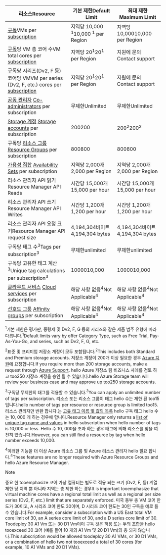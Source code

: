 | <span data-ttu-id="472bb-101">리소스</span><span class="sxs-lookup"><span data-stu-id="472bb-101">Resource</span></span> | <span data-ttu-id="472bb-102">기본 제한</span><span class="sxs-lookup"><span data-stu-id="472bb-102">Default Limit</span></span> | <span data-ttu-id="472bb-103">최대 제한</span><span class="sxs-lookup"><span data-stu-id="472bb-103">Maximum Limit</span></span> |
| --- | --- | --- |
| <span data-ttu-id="472bb-104">[구독](../articles/billing-buy-sign-up-azure-subscription.md)</span><span class="sxs-lookup"><span data-stu-id="472bb-104">VMs per [subscription](../articles/billing-buy-sign-up-azure-subscription.md)</span></span> |<span data-ttu-id="472bb-105">지역당 10,000 <sup>1</sup></span><span class="sxs-lookup"><span data-stu-id="472bb-105">10,000 <sup>1</sup> per Region</span></span> |<span data-ttu-id="472bb-106">지역당 10,000</span><span class="sxs-lookup"><span data-stu-id="472bb-106">10,000 per Region</span></span> |
| <span data-ttu-id="472bb-107">[구독](../articles/billing-buy-sign-up-azure-subscription.md)당 VM 총 코어 수</span><span class="sxs-lookup"><span data-stu-id="472bb-107">VM total cores per [subscription](../articles/billing-buy-sign-up-azure-subscription.md)</span></span> |<span data-ttu-id="472bb-108">지역당 20<sup>1</sup></span><span class="sxs-lookup"><span data-stu-id="472bb-108">20<sup>1</sup> per Region</span></span> | <span data-ttu-id="472bb-109">지원에 문의</span><span class="sxs-lookup"><span data-stu-id="472bb-109">Contact support</span></span> |
| <span data-ttu-id="472bb-110">[구독](../articles/billing-buy-sign-up-azure-subscription.md)당 시리즈(Dv2, F 등) 코어당 VM</span><span class="sxs-lookup"><span data-stu-id="472bb-110">VM per series (Dv2, F, etc.) cores per [subscription](../articles/billing-buy-sign-up-azure-subscription.md)</span></span> |<span data-ttu-id="472bb-111">지역당 20<sup>1</sup></span><span class="sxs-lookup"><span data-stu-id="472bb-111">20<sup>1</sup> per Region</span></span> | <span data-ttu-id="472bb-112">지원에 문의</span><span class="sxs-lookup"><span data-stu-id="472bb-112">Contact support</span></span> |
| <span data-ttu-id="472bb-113">[공동 관리자](../articles/billing-add-change-azure-subscription-administrator.md) </span><span class="sxs-lookup"><span data-stu-id="472bb-113">[Co-administrators](../articles/billing-add-change-azure-subscription-administrator.md) per subscription</span></span> |<span data-ttu-id="472bb-114">무제한</span><span class="sxs-lookup"><span data-stu-id="472bb-114">Unlimited</span></span> |<span data-ttu-id="472bb-115">무제한</span><span class="sxs-lookup"><span data-stu-id="472bb-115">Unlimited</span></span> |
| <span data-ttu-id="472bb-116">[Storage 계정](../articles/storage/common/storage-create-storage-account.md) </span><span class="sxs-lookup"><span data-stu-id="472bb-116">[Storage accounts](../articles/storage/common/storage-create-storage-account.md) per subscription</span></span> |<span data-ttu-id="472bb-117">200</span><span class="sxs-lookup"><span data-stu-id="472bb-117">200</span></span> |<span data-ttu-id="472bb-118">200<sup>2</sup></span><span class="sxs-lookup"><span data-stu-id="472bb-118">200<sup>2</sup></span></span> |
| <span data-ttu-id="472bb-119">구독당 [리소스 그룹](../articles/azure-resource-manager/resource-group-overview.md)</span><span class="sxs-lookup"><span data-stu-id="472bb-119">[Resource Groups](../articles/azure-resource-manager/resource-group-overview.md) per subscription</span></span> |<span data-ttu-id="472bb-120">800</span><span class="sxs-lookup"><span data-stu-id="472bb-120">800</span></span> |<span data-ttu-id="472bb-121">800</span><span class="sxs-lookup"><span data-stu-id="472bb-121">800</span></span> |
| <span data-ttu-id="472bb-122">[가용성 집합](../articles/virtual-machines/windows/manage-availability.md#configure-multiple-virtual-machines-in-an-availability-set-for-redundancy) </span><span class="sxs-lookup"><span data-stu-id="472bb-122">[Availability Sets](../articles/virtual-machines/windows/manage-availability.md#configure-multiple-virtual-machines-in-an-availability-set-for-redundancy) per subscription</span></span> |<span data-ttu-id="472bb-123">지역당 2,000개</span><span class="sxs-lookup"><span data-stu-id="472bb-123">2,000 per Region</span></span> |<span data-ttu-id="472bb-124">지역당 2,000개</span><span class="sxs-lookup"><span data-stu-id="472bb-124">2,000 per Region</span></span> |
| <span data-ttu-id="472bb-125">리소스 관리자 API 읽기</span><span class="sxs-lookup"><span data-stu-id="472bb-125">Resource Manager API Reads</span></span> |<span data-ttu-id="472bb-126">시간당 15,000개</span><span class="sxs-lookup"><span data-stu-id="472bb-126">15,000 per hour</span></span> |<span data-ttu-id="472bb-127">시간당 15,000개</span><span class="sxs-lookup"><span data-stu-id="472bb-127">15,000 per hour</span></span> |
| <span data-ttu-id="472bb-128">리소스 관리자 API 쓰기</span><span class="sxs-lookup"><span data-stu-id="472bb-128">Resource Manager API Writes</span></span> |<span data-ttu-id="472bb-129">시간당 1,200개</span><span class="sxs-lookup"><span data-stu-id="472bb-129">1,200 per hour</span></span> |<span data-ttu-id="472bb-130">시간당 1,200개</span><span class="sxs-lookup"><span data-stu-id="472bb-130">1,200 per hour</span></span> |
| <span data-ttu-id="472bb-131">리소스 관리자 API 요청 크기</span><span class="sxs-lookup"><span data-stu-id="472bb-131">Resource Manager API request size</span></span> |<span data-ttu-id="472bb-132">4,194,304바이트</span><span class="sxs-lookup"><span data-stu-id="472bb-132">4,194,304 bytes</span></span> |<span data-ttu-id="472bb-133">4,194,304바이트</span><span class="sxs-lookup"><span data-stu-id="472bb-133">4,194,304 bytes</span></span> |
| <span data-ttu-id="472bb-134">구독당 태그 수<sup>3</sup></span><span class="sxs-lookup"><span data-stu-id="472bb-134">Tags per subscription<sup>3</sup></span></span> |<span data-ttu-id="472bb-135">무제한</span><span class="sxs-lookup"><span data-stu-id="472bb-135">unlimited</span></span> |<span data-ttu-id="472bb-136">무제한</span><span class="sxs-lookup"><span data-stu-id="472bb-136">unlimited</span></span> |
| <span data-ttu-id="472bb-137">구독당 고유한 태그 계산<sup>3</sup></span><span class="sxs-lookup"><span data-stu-id="472bb-137">Unique tag calculations per subscription<sup>3</sup></span></span> | <span data-ttu-id="472bb-138">10000</span><span class="sxs-lookup"><span data-stu-id="472bb-138">10,000</span></span> | <span data-ttu-id="472bb-139">10000</span><span class="sxs-lookup"><span data-stu-id="472bb-139">10,000</span></span> |
| <span data-ttu-id="472bb-140">[클라우드 서비스](../articles/cloud-services/cloud-services-choose-me.md) </span><span class="sxs-lookup"><span data-stu-id="472bb-140">[Cloud services](../articles/cloud-services/cloud-services-choose-me.md) per subscription</span></span> |<span data-ttu-id="472bb-141">해당 사항 없음<sup>4</sup></span><span class="sxs-lookup"><span data-stu-id="472bb-141">Not Applicable<sup>4</sup></span></span> |<span data-ttu-id="472bb-142">해당 사항 없음<sup>4</sup></span><span class="sxs-lookup"><span data-stu-id="472bb-142">Not Applicable<sup>4</sup></span></span> |
| <span data-ttu-id="472bb-143">[선호도 그룹](../articles/virtual-network/virtual-networks-migrate-to-regional-vnet.md) </span><span class="sxs-lookup"><span data-stu-id="472bb-143">[Affinity groups](../articles/virtual-network/virtual-networks-migrate-to-regional-vnet.md) per subscription</span></span> |<span data-ttu-id="472bb-144">해당 사항 없음<sup>4</sup></span><span class="sxs-lookup"><span data-stu-id="472bb-144">Not Applicable<sup>4</sup></span></span> |<span data-ttu-id="472bb-145">해당 사항 없음<sup>4</sup></span><span class="sxs-lookup"><span data-stu-id="472bb-145">Not Applicable<sup>4</sup></span></span> |

<span data-ttu-id="472bb-146"><sup>1</sup>기본 제한은 평가판, 종량제 및 Dv2, F, G 등의 시리즈와 같은 제품 범주 유형에 따라 다릅니다.</span><span class="sxs-lookup"><span data-stu-id="472bb-146"><sup>1</sup>Default limits vary by offer Category Type, such as Free Trial, Pay-As-You-Go, and series, such as Dv2, F, G, etc.</span></span>

<span data-ttu-id="472bb-147"><sup>2</sup>표준 및 프리미엄 저장소 계정이 모두 포함됩니다.</span><span class="sxs-lookup"><span data-stu-id="472bb-147"><sup>2</sup>This includes both Standard and Premium storage accounts.</span></span> <span data-ttu-id="472bb-148">저장소 계정이 200개 이상 필요한 경우 [Azure 지원](https://azure.microsoft.com/support/faq/)에 요청합니다.</span><span class="sxs-lookup"><span data-stu-id="472bb-148">If you require more than 200 storage accounts, make a request through [Azure Support](https://azure.microsoft.com/support/faq/).</span></span> <span data-ttu-id="472bb-149">hello Azure 저장소 팀 비즈니스 사례를 검토 하 고 too250 저장소 계정을 승인 될 수 있습니다.</span><span class="sxs-lookup"><span data-stu-id="472bb-149">hello Azure Storage team will review your business case and may approve up too250 storage accounts.</span></span>

<span data-ttu-id="472bb-150"><sup>3</sup>구독당 무제한의 태그를 적용할 수 있습니다.</span><span class="sxs-lookup"><span data-stu-id="472bb-150"><sup>3</sup>You can apply an unlimited number of tags per subscription.</span></span> <span data-ttu-id="472bb-151">리소스 또는 리소스 그룹이 태그 hello 수는 제한 된 too15입니다.</span><span class="sxs-lookup"><span data-stu-id="472bb-151">hello number of tags per resource or resource group is limited too15.</span></span> <span data-ttu-id="472bb-152">리소스 관리자만 반환 합니다.는 [고유 태그 이름 및 값의 목록](/rest/api/resources/tags#Tags_List) hello 구독 태그 hello 수는 10, 000 개 하는 경우에 합니다.</span><span class="sxs-lookup"><span data-stu-id="472bb-152">Resource Manager only returns a [list of unique tag name and values](/rest/api/resources/tags#Tags_List) in hello subscription when hello number of tags is 10,000 or less.</span></span> <span data-ttu-id="472bb-153">Hello 수 10, 000을 초과 하는 경우 태그에 의해 리소스를 찾을 여전히 있습니다.</span><span class="sxs-lookup"><span data-stu-id="472bb-153">However, you can still find a resource by tag when hello number exceeds 10,000.</span></span>  

<span data-ttu-id="472bb-154"><sup>4</sup>이러한 기능을 더 이상 Azure 리소스 그룹 및 Azure 리소스 관리자 hello 필요 합니다.</span><span class="sxs-lookup"><span data-stu-id="472bb-154"><sup>4</sup>These features are no longer required with Azure Resource Groups and hello Azure Resource Manager.</span></span>

> [!NOTE]
> <span data-ttu-id="472bb-155">중요 한 tooemphasize 코어 가상 컴퓨터는 별도로 적용 되는 크기 (Dv2, F, 등) 계열 제한 당 지역 뿐 아니라 지역는 총 제한 하는 경우</span><span class="sxs-lookup"><span data-stu-id="472bb-155">It is important tooemphasize that virtual machine cores have a regional total limit as well as a regional per size series (Dv2, F, etc.) limit that are separately enforced.</span></span>  <span data-ttu-id="472bb-156">미국 동부 총 VM 코어 한도가 30이고, A 시리즈 코어 한도 30이며, D 시리즈 코어 한도는 30인 구독을 예로 들 수 있습니다.</span><span class="sxs-lookup"><span data-stu-id="472bb-156">For example, consider a subscription with a US East total VM core limit of 30, an A series core limit of 30, and a D series core limit of 30.</span></span>  <span data-ttu-id="472bb-157">Toodeploy 30 A1 Vm 또는 30 D1 Vm이이 구독 것은 허용 또는 두의 조합을 hello tooexceed 30 코어 (예를 들어 10 개의 A1 Vm 및 20 D1 Vm)의 총 되지 않습니다.</span><span class="sxs-lookup"><span data-stu-id="472bb-157">This subscription would be allowed toodeploy 30 A1 VMs, or 30 D1 VMs, or a combination of hello two not tooexceed a total of 30 cores (for example, 10 A1 VMs and 20 D1 VMs).</span></span>  
> <!-- -->
> 
> 

